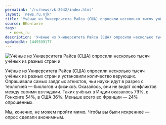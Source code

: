```yaml
---
permalink: '/ru/news/vk-2642/index.html'
layout: 'news.ru.njk'
title: 'Учёные из Университета Райса (США) опросили несколько тысяч учёных из разных стран и установили'
source: ВКонтакте
tags:
  - news_ru
description: 'Учёные из Университета Райса (США) опросили несколько тысяч учёных из разных стран и'
updatedAt: 1449599177
---
```

![Учёные из Университета Райса (США) опросили несколько тысяч учёных из разных стран и](https://sun9-48.userapi.com/impf/c633625/v633625484/2d50/W9XqBx--q9c.jpg?size=960x440&quality=96&proxy=1&sign=fa4a6d88ecc7a5600b58083c5f49aef6&c_uniq_tag=nCS4A2fvLQVH3l0GPUfAAtJfsaRwYKpL_2fShpKLMVs&type=album)

Учёные из Университета Райса (США) опросили несколько тысяч учёных из разных стран и установили количество верующих. Опрашивали самых заядлых атеистов, чьи науки идут в разрез с теологией — биологов и физиков. Оказалось, они не видят конфликтов между своими взглядами. Таких учёных в Индии оказалось 79%, в Гонконге 54%, в США 36%. Меньше всего во Франции —  24% опрошенных.

Мы, конечно, не можем пройти мимо. Чтобы вы были искреннеё — опрос сделали анонимным.
